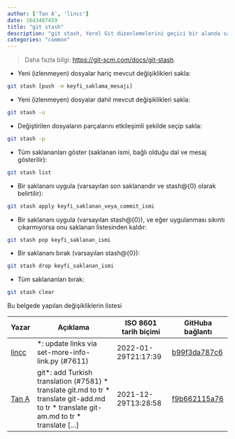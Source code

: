 ```yaml
---
author: ['Tan A', 'lincc']
date: 1643487459
title: "git stash"
description: "git stash, Yerel Git düzenlemelerini geçici bir alanda sakla."
categories: "common"
---
```

> Daha fazla bilgi: <https://git-scm.com/docs/git-stash>.

- Yeni (izlenmeyen) dosyalar hariç mevcut değişiklikleri sakla:

```bash
git stash [push -m keyfi_saklama_mesajı]
```

- Yeni (izlenmeyen) dosyalar dahil mevcut değişiklikleri sakla:

```bash
git stash -u
```

- Değiştirilen dosyaların parçalarını etkileşimli şekilde seçip sakla:

```bash
git stash -p
```

- Tüm saklananları göster (saklanan ismi, bağlı olduğu dal ve mesaj gösterilir):

```bash
git stash list
```

- Bir saklananı uygula (varsayılan son saklanandır ve stash@{0} olarak belirtilir):

```bash
git stash apply keyfi_saklanan_veya_commit_ismi
```

- Bir saklananı uygula (varsayılan stash@{0}), ve eğer uygulanması sıkıntı çıkarmıyorsa onu saklanan listesinden kaldır:

```bash
git stash pop keyfi_saklanan_ismi
```

- Bir saklananı bırak (varsayılan stash@{0}):

```bash
git stash drop keyfi_saklanan_ismi
```

- Tüm saklananları bırak:

```bash
git stash clear
```
Bu belgede yapılan değişikliklerin listesi


Yazar | Açıklama | ISO 8601 tarih biçimi | GitHuba bağlantı
------|-----|-----|-----
[lincc](mailto:46962923+blueskyson@users.noreply.github.com) | *: update links via set-more-info-link.py (#7611) | 2022-01-29T21:17:39 | [b99f3da787c6](https://github.com/tldr-pages/tldr/commit/b99f3da787c6f43a545b9cb5ebd8265b1367fbc4)
[Tan A](mailto:40173707+yutyo@users.noreply.github.com) | git*: add Turkish translation (#7581) * translate git.md to tr * translate git-add.md to tr * translate git-am.md to tr * translate [...] | 2021-12-29T13:28:58 | [f9b662115a76](https://github.com/tldr-pages/tldr/commit/f9b662115a765f843982cea237d608aab423e3f7)

